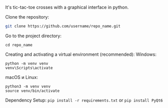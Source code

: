 It's tic-tac-toe crosses with a graphical interface in python.

Clone the repository:
```bash
git clone https://github.com/username/repo_name.git
```

Go to the project directory:
```
cd repo_name
```

Creating and activating a virtual environment (recommended):
Windows:
```
python -m venv venv
venv\Scripts\activate
```
macOS и Linux:
```
python3 -m venv venv
source venv/bin/activate
```

Dependency Setup:
```pip install -r requirements.txt``` or ```pip install PyQt6```
